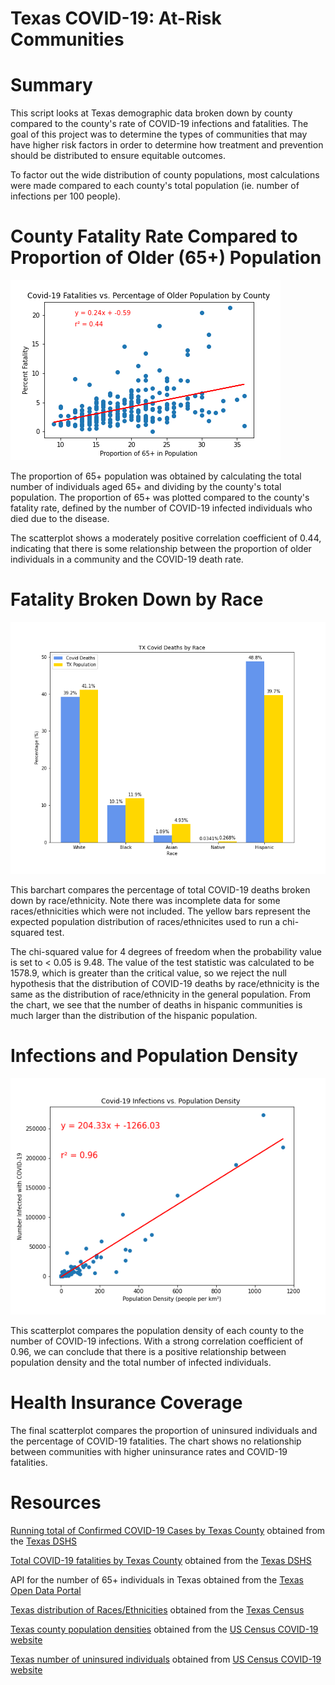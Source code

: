 # Texas COVID-19: At-Risk Communities

# Summary

This script looks at Texas demographic data broken down by county compared to the county's rate of COVID-19 infections and fatalities. The goal of this project was to determine the types of communities that may have higher risk factors in order to determine how treatment and prevention should be distributed to ensure equitable outcomes. 

To factor out the wide distribution of county populations, most calculations were made compared to each county's total population (ie. number of infections per 100 people). 

# County Fatality Rate Compared to Proportion of Older (65+) Population

![chart1](output_data/fatalities_by_age.png)

The proportion of 65+ population was obtained by calculating the total number of individuals aged 65+ and dividing by the county's total population. The proportion of 65+ was plotted compared to the county's fatality rate, defined by the number of COVID-19 infected individuals who died due to the disease. 

The scatterplot shows a moderately positive correlation coefficient of 0.44, indicating that there is some relationship between the proportion of older individuals in a community and the COVID-19 death rate. 

# Fatality Broken Down by Race

![chart2](./output_data/covid_deaths_by_race.png)

This barchart compares the percentage of total COVID-19 deaths broken down by race/ethnicity. Note there was incomplete data for some races/ethnicities which were not included. The yellow bars represent the expected population distribution of races/ethnicites used to run a chi-squared test. 

The chi-squared value for 4 degrees of freedom when the probability value is set to < 0.05 is 9.48. The value of the test statistic was calculated to be 1578.9, which is greater than the critical value, so we reject the null hypothesis that the distribution of COVID-19 deaths by race/ethnicity is the same as the distribution of race/ethnicity in the general population. From the chart, we see that the number of deaths in hispanic communities is much larger than the distribution of the hispanic population. 

# Infections and Population Density

![chart3](./output_data/infections_by_density.png)

This scatterplot compares the population density of each county to the number of COVID-19 infections. With a strong correlation coefficient of 0.96, we can conclude that there is a positive relationship between population density and the total number of infected individuals. 

# Health Insurance Coverage

The final scatterplot compares the proportion of uninsured individuals and the percentage of COVID-19 fatalities. The chart shows no relationship between communities with higher uninsurance rates and COVID-19 fatalities. 

# Resources 

[Running total of Confirmed COVID-19 Cases by Texas County](Resources/tx_confirmed.xlsx) obtained from the [Texas DSHS](https://dshs.texas.gov/coronavirus/AdditionalData.aspx)

[Total COVID-19 fatalities by Texas County](Resources/tx_fatalities.xlsx) obtained from the [Texas DSHS](https://dshs.texas.gov/coronavirus/AdditionalData.aspx)

API for the number of 65+ individuals in Texas obtained from the [Texas Open Data Portal](https://data.texas.gov/resource/qjby-4sji.json?)

[Texas distribution of Races/Ethnicities](Resources/tx_census.xlsx) obtained from the [Texas Census]('https://data.census.gov/cedsci/profile?g=0400000US48')

[Texas county population densities](Resources/avg_household_size_popn_density.csv) obtained from the [US Census COVID-19 website](https://covid19.census.gov/datasets/average-household-size-and-population-density-county/data?orderBy=B01001_calc_PopDensity&where=State%20%3D%20%27Texas%27)

[Texas number of uninsured individuals](Resources/Health_Insurance_Coverage_-_Counties.csv) obtained from [US Census COVID-19 website](https://covid19.census.gov/datasets/health-insurance-coverage-counties/data?orderBy=GEO_PARENT_NAME&where=GEO_PARENT_NAME%20%3D%20%27Texas%27)



